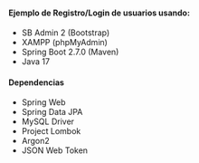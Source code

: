 #### Ejemplo de Registro/Login de usuarios usando:
- SB Admin 2 (Bootstrap)
- XAMPP (phpMyAdmin)
- Spring Boot 2.7.0 (Maven)
- Java 17

#### Dependencias
- Spring Web
- Spring Data JPA
- MySQL Driver
- Project Lombok
- Argon2
- JSON Web Token
